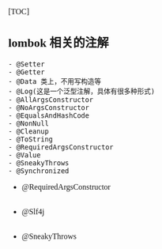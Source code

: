 <font face="Simsun" size=3>

[TOC]

## lombok 相关的注解

~~~
- @Setter
- @Getter
- @Data 类上，不用写构造等
- @Log(这是一个泛型注解，具体有很多种形式)
- @AllArgsConstructor
- @NoArgsConstructor
- @EqualsAndHashCode
- @NonNull
- @Cleanup
- @ToString
- @RequiredArgsConstructor
- @Value
- @SneakyThrows
- @Synchronized
~~~

- @RequiredArgsConstructor
~~~
~~~
- @Slf4j
~~~
~~~
- @SneakyThrows
~~~

~~~


</font>